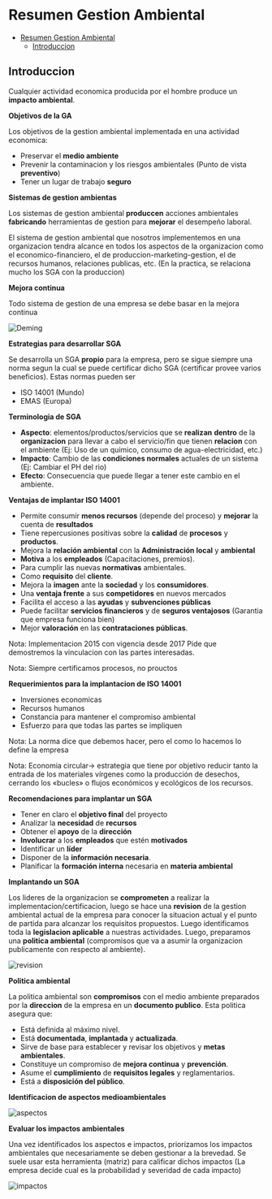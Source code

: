 # Resumen Gestion Ambiental

- [Resumen Gestion Ambiental](#resumen-gestion-ambiental)
  - [Introduccion](#introduccion)

## Introduccion

Cualquier actividad economica producida por el hombre produce un **impacto ambiental**.

**Objetivos de la GA**

Los objetivos de la gestion ambiental implementada en una actividad economica:

- Preservar el **medio ambiente**
- Prevenir la contaminacion y los riesgos ambientales (Punto de vista **preventivo**)
- Tener un lugar de trabajo **seguro**

**Sistemas de gestion ambientas**

Los sistemas de gestion ambiental **produccen** acciones ambientales **fabricando** herramientas de gestion para **mejorar** el desempeño laboral.

El sistema de gestion ambiental que nosotros implementemos en una organizacion tendra alcance en todos los aspectos de la organizacion como el economico-financiero, el de produccion-marketing-gestion, el de recursos humanos, relaciones publicas, etc. (En la practica, se relaciona mucho los SGA con la produccion)

**Mejora continua**

Todo sistema de gestion de una empresa se debe basar en la mejora continua

![Deming](./img/deming.jpg)

**Estrategias para desarrollar SGA**

Se desarrolla un SGA **propio** para la empresa, pero se sigue siempre una norma segun la cual se puede certificar dicho SGA (certificar provee varios beneficios). Estas normas pueden ser

- ISO 14001 (Mundo)
- EMAS (Europa)

**Terminologia de SGA**

- **Aspecto**: elementos/productos/servicios que se **realizan** **dentro** de la **organizacion** para llevar a cabo el servicio/fin que tienen **relacion** con el ambiente (Ej: Uso de un quimico, consumo de agua-electricidad, etc.)
- **Impacto**: Cambio de las **condiciones normales** actuales de un sistema (Ej: Cambiar el PH del rio)
- **Efecto**: Consecuencia que puede llegar a tener este cambio en el ambiente.

**Ventajas de implantar ISO 14001**

- Permite consumir **menos recursos** (depende del proceso) y **mejorar** la cuenta de **resultados**
- Tiene repercusiones positivas sobre la **calidad** de **procesos** y **productos**.
- Mejora la **relación ambiental** con la **Administración local** y **ambiental**
- **Motiva** a los **empleados** (Capacitaciones, premios).
- Para cumplir las nuevas **normativas** ambientales.
- Como **requisito** del **cliente**.
- Mejora la **imagen** ante la **sociedad** y los **consumidores**.
- Una **ventaja frente** a sus **competidores** en nuevos mercados
- Facilita el acceso a las **ayudas** y **subvenciones públicas**
- Puede facilitar **servicios financieros** y de **seguros ventajosos** (Garantia que empresa funciona bien)
- Mejor **valoración** en las **contrataciones públicas**.

Nota: Implementacion 2015 con vigencia desde 2017 Pide que demostremos la vinculacion con las partes interesadas.

Nota: Siempre certificamos procesos, no prouctos

**Requerimientos para la implantacion de ISO 14001**

- Inversiones economicas
- Recursos humanos
- Constancia para mantener el compromiso ambiental
- Esfuerzo para que todas las partes se impliquen

Nota: La norma dice que debemos hacer, pero el como lo hacemos lo define la empresa

Nota: Economia circular-> estrategia que tiene por objetivo reducir tanto la entrada de los materiales vírgenes como la producción de desechos, cerrando los «bucles» o flujos económicos y ecológicos de los recursos.​

**Recomendaciones para implantar un SGA**

- Tener en claro el **objetivo final** del proyecto
- Analizar la **necesidad** de **recursos**
- Obtener el **apoyo** de la **dirección**
- **Involucrar** a los **empleados** que estén **motivados**
- Identificar un **líder**
- Disponer de la **información necesaria**.
- Planificar la **formación interna** necesaria en **materia ambiental**

**Implantando un SGA**

Los lideres de la organizacion se **comprometen** a realizar la implementacion/certificacion, luego se hace una **revision** de la gestion ambiental actual de la empresa para conocer la situacion actual y el punto de partida para alcanzar los requisitos propuestos. Luego identificamos toda la **legislacion aplicable** a nuestras actividades. Luego, preparamos una **politica ambiental** (compromisos que va a asumir la organizacion publicamente con respecto al ambiente).

![revision](./img/revision.png)

**Politica ambiental**

La politica ambiental son **compromisos** con el medio ambiente preparados por la **direccion** de la empresa en un **documento publico**. Esta politica asegura que:

- Está definida al máximo nivel.
- Está **documentada**, **implantada** y **actualizada**.
- Sirve de base para establecer y revisar los objetivos y **metas ambientales**.
- Constituye un compromiso de **mejora continua** y **prevención**.
- Asume el **cumplimiento** de **requisitos legales** y reglamentarios.
- Está a **disposición del público**.

**Identificacion de aspectos medioambientales**

![aspectos](img/aspectos.png)

**Evaluar los impactos ambientales**

Una vez identificados los aspectos e impactos, priorizamos los impactos ambientales que necesariamente se deben gestionar a la brevedad. Se suele usar esta herramienta (matriz) para calificar dichos impactos (La empresa decide cual es la probabilidad y severidad de cada impacto)

![impactos](img/impactos.png)